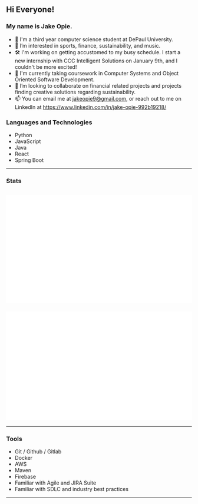 ## Hi Everyone!
### My name is **Jake Opie**. 


- 👋 I'm a third year computer science student at DePaul University.
- 👀 I’m interested in sports, finance, sustainability, and music.
- 🛠️ I'm working on getting accustomed to my busy schedule. I start a new internship with CCC Intelligent Solutions on January 9th, and I couldn't be more excited!
- :closed_book: I'm currently taking coursework in Computer Systems and Object Oriented Software Development.
- 💞️ I’m looking to collaborate on financial related projects and projects finding creative solutions regarding sustainability.
- 📫 You can email me at jakeopie9@gmail.com, or reach out to me on LinkedIn at https://www.linkedin.com/in/jake-opie-992b19218/

### Languages and Technologies
- Python
- JavaScript
- Java
- React
- Spring Boot

---
### Stats
![](https://github.com/jopieji/github-stats/blob/master/generated/overview.svg)
---
![](https://github.com/jopieji/github-stats/blob/master/generated/languages.svg)

---
### Tools
- Git / Github / Gitlab
- Docker
- AWS
- Maven
- Firebase
- Familiar with Agile and JIRA Suite
- Familiar with SDLC and industry best practices
---
<!---
jopieji/jopieji is a ✨ special ✨ repository because its `README.md` (this file) appears on your GitHub profile.
You can click the Preview link to take a look at your changes.
--->


